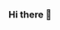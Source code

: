 ### Hi there 👋

<!--
**AdrianHorvath8/AdrianHorvath8** is a ✨ _special_ ✨ repository because its `README.md` (this file) appears on your GitHub profile.

Here are some ideas to get you started:

- 📖 I’m currently studying at the Stredná odborná škola informačných technológií, Ostrovského 1, Košice
- 🌱 I’m currently learning Django
- 🤔 I’m looking for help with get internship
- 📫 How to reach me: E-mail: adrian.horvath.ah8@gmail.com | tel.0944 007 293
- 🎖️ Short term goal: I want to have an internship during high school (strednej školy)
- 🏆 Long term goal: 
